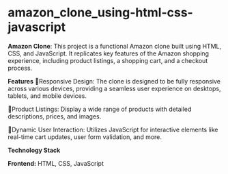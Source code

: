 # amazon_clone_using-html-css-javascript

**Amazon Clone**: 
  This project is a functional Amazon clone built using HTML, CSS, and JavaScript. It replicates key features of the Amazon shopping experience, including product listings, a shopping cart, and a checkout process.

**Features**
🔲Responsive Design: The clone is designed to be fully responsive across various devices, providing a seamless user experience on desktops, tablets, and mobile devices.

🔲Product Listings: Display a wide range of products with detailed descriptions, prices, and images.

🔲Dynamic User Interaction: Utilizes JavaScript for interactive elements like real-time cart updates, user form validation, and more.

**Technology Stack**

**Frontend:** HTML, CSS, JavaScript
